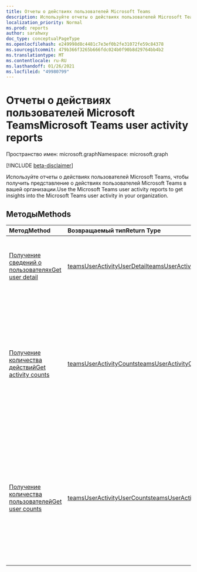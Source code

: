 ```yaml
---
title: Отчеты о действиях пользователей Microsoft Teams
description: Используйте отчеты о действиях пользователей Microsoft Teams, чтобы получить представление о действиях пользователей Microsoft Teams в вашей организации.
localization_priority: Normal
ms.prod: reports
author: sarahwxy
doc_type: conceptualPageType
ms.openlocfilehash: e249998d8c4481c7e3ef0b2fe31072fe59c84378
ms.sourcegitcommit: 479b366f3265b666fdc024b0f90b8d29764bb4b2
ms.translationtype: MT
ms.contentlocale: ru-RU
ms.lasthandoff: 01/26/2021
ms.locfileid: "49980799"
---
```

# <a name="microsoft-teams-user-activity-reports"></a><span data-ttu-id="b36d1-103">Отчеты о действиях пользователей Microsoft Teams</span><span class="sxs-lookup"><span data-stu-id="b36d1-103">Microsoft Teams user activity reports</span></span>

<span data-ttu-id="b36d1-104">Пространство имен: microsoft.graph</span><span class="sxs-lookup"><span data-stu-id="b36d1-104">Namespace: microsoft.graph</span></span>

[!INCLUDE [beta-disclaimer](../../includes/beta-disclaimer.md)]

<span data-ttu-id="b36d1-105">Используйте отчеты о действиях пользователей Microsoft Teams, чтобы получить представление о действиях пользователей Microsoft Teams в вашей организации.</span><span class="sxs-lookup"><span data-stu-id="b36d1-105">Use the Microsoft Teams user activity reports to get insights into the Microsoft Teams user activity in your organization.</span></span>

## <a name="methods"></a><span data-ttu-id="b36d1-106">Методы</span><span class="sxs-lookup"><span data-stu-id="b36d1-106">Methods</span></span>

| <span data-ttu-id="b36d1-107">Метод</span><span class="sxs-lookup"><span data-stu-id="b36d1-107">Method</span></span>                                   | <span data-ttu-id="b36d1-108">Возвращаемый тип</span><span class="sxs-lookup"><span data-stu-id="b36d1-108">Return Type</span></span>                              | <span data-ttu-id="b36d1-109">Описание</span><span class="sxs-lookup"><span data-stu-id="b36d1-109">Description</span></span>                              |
| :--------------------------------------- | :--------------------------------------- | :--------------------------------------- |
| [<span data-ttu-id="b36d1-110">Получение сведений о пользователях</span><span class="sxs-lookup"><span data-stu-id="b36d1-110">Get user detail</span></span>](../api/reportroot-getteamsuseractivityuserdetail.md) | [<span data-ttu-id="b36d1-111">teamsUserActivityUserDetail</span><span class="sxs-lookup"><span data-stu-id="b36d1-111">teamsUserActivityUserDetail</span></span>](../resources/teamsuseractivityuserdetail.md) | <span data-ttu-id="b36d1-112">Получение сведения о действиях отдельных пользователей Microsoft Teams.</span><span class="sxs-lookup"><span data-stu-id="b36d1-112">Get details about Microsoft Teams user activity by user.</span></span> |
| [<span data-ttu-id="b36d1-113">Получение количества действий</span><span class="sxs-lookup"><span data-stu-id="b36d1-113">Get activity counts</span></span>](../api/reportroot-getteamsuseractivitycounts.md) | [<span data-ttu-id="b36d1-114">teamsUserActivityCounts</span><span class="sxs-lookup"><span data-stu-id="b36d1-114">teamsUserActivityCounts</span></span>](../resources/teamsuseractivitycounts.md) | <span data-ttu-id="b36d1-115">Получение количества действий Microsoft Teams по типам.</span><span class="sxs-lookup"><span data-stu-id="b36d1-115">Get the number of Microsoft Teams activities by activity type.</span></span> <span data-ttu-id="b36d1-116">К типам действий относятся сообщения в чатах групп, сообщения в частных чатах, звонки и собрания.</span><span class="sxs-lookup"><span data-stu-id="b36d1-116">The activity types are number of teams chat messages, private chat messages, calls, or meetings.</span></span> |
| [<span data-ttu-id="b36d1-117">Получение количества пользователей</span><span class="sxs-lookup"><span data-stu-id="b36d1-117">Get user counts</span></span>](../api/reportroot-getteamsuseractivityusercounts.md) | [<span data-ttu-id="b36d1-118">teamsUserActivityUserCounts</span><span class="sxs-lookup"><span data-stu-id="b36d1-118">teamsUserActivityUserCounts</span></span>](../resources/teamsuseractivityusercounts.md) | <span data-ttu-id="b36d1-119">Получение сведений о количестве пользователей по типам действий.</span><span class="sxs-lookup"><span data-stu-id="b36d1-119">Get the number of users by activity type.</span></span> <span data-ttu-id="b36d1-120">К типам действий относятся сообщения в чатах групп, сообщения в частных чатах, звонки и собрания.</span><span class="sxs-lookup"><span data-stu-id="b36d1-120">The activity types are number of teams chat messages, private chat messages, calls, or meetings.</span></span> |


